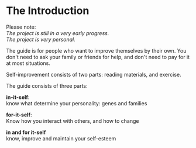 # The Introduction

Please note:  
*The project is still in a very early progress.*  
*The project is very personal.*  


The guide is for people who want to improve themselves by their own. You don't need to ask your family or friends for help, and don't need to pay for it at most situations.  

Self-improvement consists of two parts: reading materials, and exercise.  


The guide consists of three parts:

**in-it-self**:   
know what determine your personality: genes and families

**for-it-self**:  
Know how you interact with others, and how to change

**in and for it-self**  
know, improve and maintain your self-esteem
